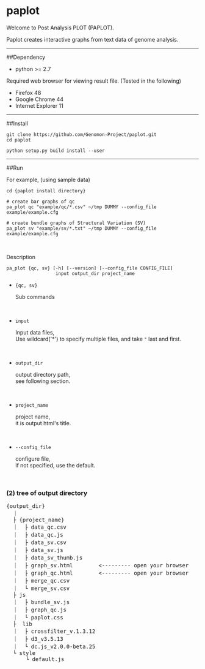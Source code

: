 # paplot

Welcome to Post Analysis PLOT (PAPLOT).

Paplot creates interactive graphs from text data of genome analysis.

-------------------------------------------------------------------------

##Dependency

 - python >= 2.7

Required web browser for viewing result file.
(Tested in the following)

 - Firefox 48
 - Google Chrome 44
 - Internet Explorer 11

-------------------------------------------------------------------------

##Install

```
git clone https://github.com/Genomon-Project/paplot.git
cd paplot

python setup.py build install --user
```

-------------------------------------------------------------------------

##Run

For example, (using sample data)

```
cd {paplot install directory}

# create bar graphs of qc
pa_plot qc "example/qc/*.csv" ~/tmp DUMMY --config_file example/example.cfg

# create bundle graphs of Structural Variation (SV)
pa_plot sv "example/sv/*.txt" ~/tmp DUMMY --config_file example/example.cfg
```

<br>

Description 

```
pa_plot {qc, sv} [-h] [--version] [--config_file CONFIG_FILE]
                  input output_dir project_name

```

 - `{qc, sv}`
 
    Sub commands

<br>

 - `input`

    Input data files,<br>
    Use wildcard('*') to specify multiple files, and take `"` last and first.

<br>

 - `output_dir`

    output directory path,<br>
    see following section.

<br>

 - `project_name`
 
   project name,<br>
   it is output html's title.
    
<br>

 - `--config_file` 

    configure file,<br>
    if not specified, use the default.
    
<br>

### (2) tree of output directory

<pre>
{output_dir}
  ｜
  ├ {project_name}
  ｜  ├ data_qc.csv
  ｜  ├ data_qc.js
  ｜  ├ data_sv.csv
  ｜  ├ data_sv.js
  ｜  ├ data_sv_thumb.js
  ｜  ├ graph_sv.html        <--------- open your browser
  ｜  ├ graph_qc.html        <--------- open your browser
  ｜  ├ merge_qc.csv
  ｜  └ merge_sv.csv
  ├ js
  ｜  ├ bundle_sv.js
  ｜  ├ graph_qc.js
  ｜  └ paplot.css
  ├  lib
  ｜  ├ crossfilter_v.1.3.12
  ｜  ├ d3_v3.5.13
  ｜  └ dc.js_v2.0.0-beta.25
  └ style
      └ default.js

</pre>

